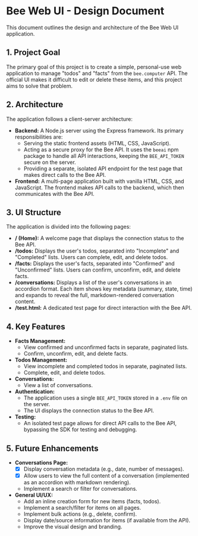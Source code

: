 # Bee Web UI - Design Document

This document outlines the design and architecture of the Bee Web UI application.

## 1. Project Goal

The primary goal of this project is to create a simple, personal-use web application to manage "todos" and "facts" from the `bee.computer` API. The official UI makes it difficult to edit or delete these items, and this project aims to solve that problem.

## 2. Architecture

The application follows a client-server architecture:

-   **Backend:** A Node.js server using the Express framework. Its primary responsibilities are:
    -   Serving the static frontend assets (HTML, CSS, JavaScript).
    -   Acting as a secure proxy for the Bee API. It uses the `beeai` npm package to handle all API interactions, keeping the `BEE_API_TOKEN` secure on the server.
    -   Providing a separate, isolated API endpoint for the test page that makes direct calls to the Bee API.
-   **Frontend:** A multi-page application built with vanilla HTML, CSS, and JavaScript. The frontend makes API calls to the backend, which then communicates with the Bee API.

## 3. UI Structure

The application is divided into the following pages:

-   **/ (Home):** A welcome page that displays the connection status to the Bee API.
-   **/todos:** Displays the user's todos, separated into "Incomplete" and "Completed" lists. Users can complete, edit, and delete todos.
-   **/facts:** Displays the user's facts, separated into "Confirmed" and "Unconfirmed" lists. Users can confirm, unconfirm, edit, and delete facts.
-   **/conversations:** Displays a list of the user's conversations in an accordion format. Each item shows key metadata (summary, state, time) and expands to reveal the full, markdown-rendered conversation content.
-   **/test.html:** A dedicated test page for direct interaction with the Bee API.

## 4. Key Features

-   **Facts Management:**
    -   View confirmed and unconfirmed facts in separate, paginated lists.
    -   Confirm, unconfirm, edit, and delete facts.
-   **Todos Management:**
    -   View incomplete and completed todos in separate, paginated lists.
    -   Complete, edit, and delete todos.
-   **Conversations:**
    -   View a list of conversations.
-   **Authentication:**
    -   The application uses a single `BEE_API_TOKEN` stored in a `.env` file on the server.
    -   The UI displays the connection status to the Bee API.
-   **Testing:**
    -   An isolated test page allows for direct API calls to the Bee API, bypassing the SDK for testing and debugging.

## 5. Future Enhancements

-   **Conversations Page:**
    -   [x] Display conversation metadata (e.g., date, number of messages).
    -   [x] Allow users to view the full content of a conversation (implemented as an accordion with markdown rendering).
    -   Implement a search or filter for conversations.
-   **General UI/UX:**
    -   Add an inline creation form for new items (facts, todos).
    -   Implement a search/filter for items on all pages.
    -   Implement bulk actions (e.g., delete, confirm).
    -   Display date/source information for items (if available from the API).
    -   Improve the visual design and branding.
